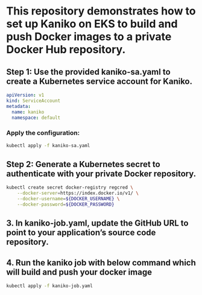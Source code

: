 # This repository demonstrates how to set up Kaniko on EKS to build and push Docker images to a private Docker Hub repository. 

## Step 1: Use the provided kaniko-sa.yaml to create a Kubernetes service account for Kaniko.
```yaml
apiVersion: v1
kind: ServiceAccount
metadata:
  name: kaniko
  namespace: default
```
### Apply the configuration:

  ```bash
  kubectl apply -f kaniko-sa.yaml
  ```

## Step 2: Generate a Kubernetes secret to authenticate with your private Docker repository.
```bash
kubectl create secret docker-registry regcred \
    --docker-server=https://index.docker.io/v1/ \
    --docker-username=${DOCKER_USERNAME} \
    --docker-password=${DOCKER_PASSWORD}
```


## 3. In kaniko-job.yaml, update the GitHub URL to point to your application’s source code repository.



## 4. Run the kaniko job with below command which will build and push your docker image

```bash
kubectl apply -f kaniko-job.yaml
```
